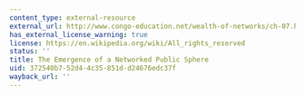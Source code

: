 ```yaml
---
content_type: external-resource
external_url: http://www.congo-education.net/wealth-of-networks/ch-07.htm
has_external_license_warning: true
license: https://en.wikipedia.org/wiki/All_rights_reserved
status: ''
title: The Emergence of a Networked Public Sphere
uid: 372540b7-52d4-4c35-851d-d24676edc37f
wayback_url: ''
---
```

